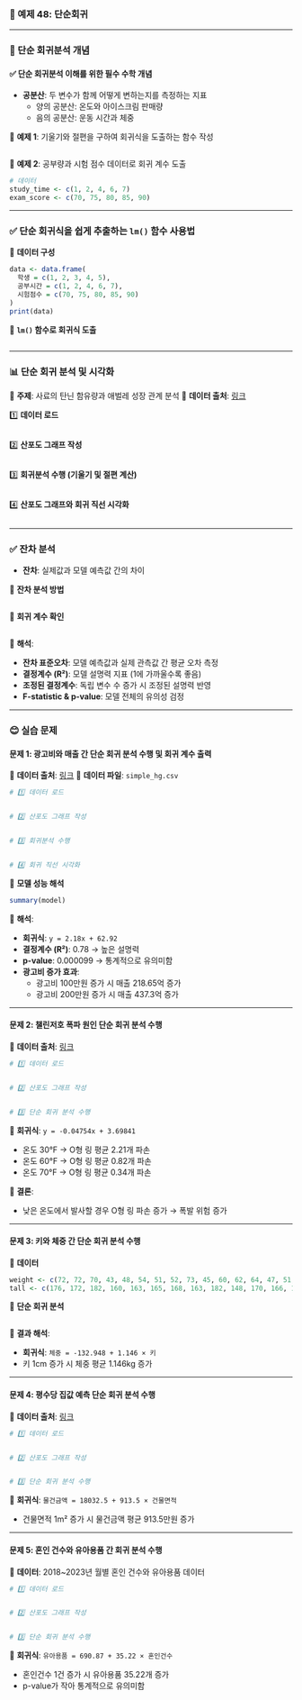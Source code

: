 ### 🎯 예제 48: 단순회귀

---

### 📌 단순 회귀분석 개념

#### ✅ 단순 회귀분석 이해를 위한 필수 수학 개념

- **공분산**: 두 변수가 함께 어떻게 변하는지를 측정하는 지표
  - 양의 공분산: 온도와 아이스크림 판매량
  - 음의 공분산: 운동 시간과 체중

📌 **예제 1**: 기울기와 절편을 구하여 회귀식을 도출하는 함수 작성

```r

```

📌 **예제 2**: 공부량과 시험 점수 데이터로 회귀 계수 도출

```r
# 데이터
study_time <- c(1, 2, 4, 6, 7)
exam_score <- c(70, 75, 80, 85, 90)
```

---

### ✅ 단순 회귀식을 쉽게 추출하는 `lm()` 함수 사용법

📌 **데이터 구성**

```r
data <- data.frame(
  학생 = c(1, 2, 3, 4, 5),
  공부시간 = c(1, 2, 4, 6, 7),
  시험점수 = c(70, 75, 80, 85, 90)
)
print(data)
```

📌 **`lm()` 함수로 회귀식 도출**

```r

```

---

### 📊 단순 회귀 분석 및 시각화

📌 **주제**: 사료의 탄닌 함유량과 애벌레 성장 관계 분석
📌 **데이터 출처**: [링크](https://cafe.daum.net/oracleoracle/Soei/67)

1️⃣ **데이터 로드**

```r

```

2️⃣ **산포도 그래프 작성**

```r

```

3️⃣ **회귀분석 수행 (기울기 및 절편 계산)**

```r

```

4️⃣ **산포도 그래프와 회귀 직선 시각화**

```r

```

---

### ✅ 잔차 분석

- **잔차**: 실제값과 모델 예측값 간의 차이

📌 **잔차 분석 방법**

```r

```

📌 **회귀 계수 확인**

```r

```

📌 **해석**:
- **잔차 표준오차**: 모델 예측값과 실제 관측값 간 평균 오차 측정
- **결정계수 (R²)**: 모델 설명력 지표 (1에 가까울수록 좋음)
- **조정된 결정계수**: 독립 변수 수 증가 시 조정된 설명력 반영
- **F-statistic & p-value**: 모델 전체의 유의성 검정

---

### 😊 실습 문제

#### **문제 1**: 광고비와 매출 간 단순 회귀 분석 수행 및 회귀 계수 출력

📌 **데이터 출처**: [링크](https://cafe.daum.net/oracleoracle/Soei/68)
📌 **데이터 파일**: `simple_hg.csv`

```r
# 1️⃣ 데이터 로드


# 2️⃣ 산포도 그래프 작성


# 3️⃣ 회귀분석 수행


# 4️⃣ 회귀 직선 시각화

```

📌 **모델 성능 해석**

```r
summary(model)
```

📌 **해석**:
- **회귀식**: `y = 2.18x + 62.92`
- **결정계수 (R²)**: 0.78 → 높은 설명력
- **p-value**: 0.000099 → 통계적으로 유의미함
- **광고비 증가 효과**:
  - 광고비 100만원 증가 시 매출 218.65억 증가
  - 광고비 200만원 증가 시 매출 437.3억 증가

---

#### **문제 2**: 챌린저호 폭파 원인 단순 회귀 분석 수행

📌 **데이터 출처**: [링크](https://cafe.daum.net/oracleoracle/Soei/15)

```r
# 1️⃣ 데이터 로드


# 2️⃣ 산포도 그래프 작성


# 3️⃣ 단순 회귀 분석 수행

```

📌 **회귀식**: `y = -0.04754x + 3.69841`
- 온도 30°F → O형 링 평균 2.21개 파손
- 온도 60°F → O형 링 평균 0.82개 파손
- 온도 70°F → O형 링 평균 0.34개 파손

📌 **결론**:
- 낮은 온도에서 발사할 경우 O형 링 파손 증가 → 폭발 위험 증가

---

#### **문제 3**: 키와 체중 간 단순 회귀 분석 수행

📌 **데이터**

```r
weight <- c(72, 72, 70, 43, 48, 54, 51, 52, 73, 45, 60, 62, 64, 47, 51, 74, 88, 64, 56, 56)
tall <- c(176, 172, 182, 160, 163, 165, 168, 163, 182, 148, 170, 166, 172, 169, 163, 170, 182, 174, 164, 160)
```

📌 **단순 회귀 분석**

```r

```

📌 **결과 해석**:
- **회귀식**: `체중 = -132.948 + 1.146 × 키`
- 키 1cm 증가 시 체중 평균 1.146kg 증가

---

#### **문제 4**: 평수당 집값 예측 단순 회귀 분석 수행

📌 **데이터 출처**: [링크](https://cafe.daum.net/oracleoracle/Soei/69)

```r
# 1️⃣ 데이터 로드


# 2️⃣ 산포도 그래프 작성


# 3️⃣ 단순 회귀 분석 수행

```

📌 **회귀식**: `물건금액 = 18032.5 + 913.5 × 건물면적`
- 건물면적 1m² 증가 시 물건금액 평균 913.5만원 증가

---

#### **문제 5**: 혼인 건수와 유아용품 간 회귀 분석 수행

📌 **데이터**: 2018~2023년 월별 혼인 건수와 유아용품 데이터

```r
# 1️⃣ 데이터 로드


# 2️⃣ 산포도 그래프 작성


# 3️⃣ 단순 회귀 분석 수행

```

📌 **회귀식**: `유아용품 = 690.87 + 35.22 × 혼인건수`
- 혼인건수 1건 증가 시 유아용품 35.22개 증가
- p-value가 작아 통계적으로 유의미함
